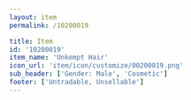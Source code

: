 ```yaml
---
layout: item
permalink: /10200019

title: Item
id: '10200019'
item_name: 'Unkempt Hair'
icon_url: 'item/icon/customize/00200019.png'
sub_header: ['Gender: Male', 'Cosmetic']
footer: ['Untradable, Unsellable']
---
```

